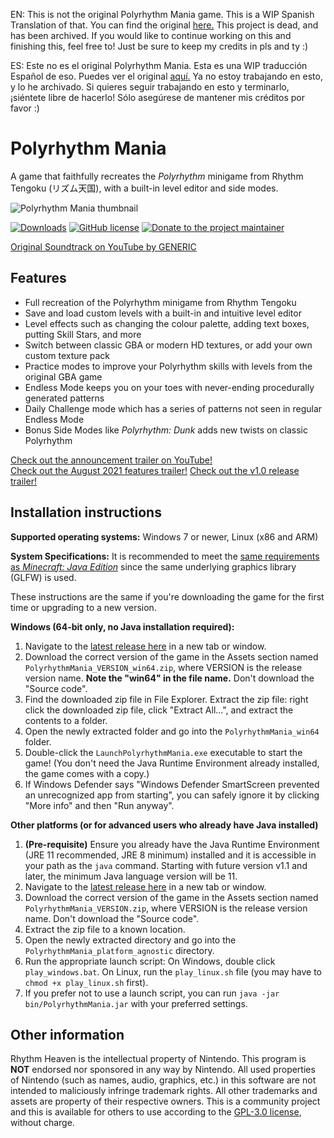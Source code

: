 EN: This is not the original Polyrhythm Mania game. This is a WIP Spanish Translation of that. You can find the original [here.](https://github.com/chrislo27/PolyrhythmMania)
This project is dead, and has been archived. If you would like to continue working on this and finishing this, feel free to! Just be sure to keep my credits in pls and ty :)

ES: Este no es el original Polyrhythm Mania. Esta es una WIP traducción Español de eso. Puedes ver el original [aquí.](https://github.com/chrislo27/PolyrhythmMania)
Ya no estoy trabajando en esto, y lo he archivado. Si quieres seguir trabajando en esto y terminarlo, ¡siéntete libre de hacerlo! Sólo asegúrese de mantener mis créditos por favor :)

# Polyrhythm Mania

A game that faithfully recreates the *Polyrhythm* minigame from Rhythm Tengoku (リズム天国), with a 
built-in level editor and side modes.

![Polyrhythm Mania thumbnail](https://cdn.discordapp.com/attachments/306231796369195020/879243807206539264/unknown.png)

[![Downloads](https://img.shields.io/github/downloads/chrislo27/PolyrhythmMania/total.svg)](https://github.com/chrislo27/PolyrhythmMania/releases/latest)
[![GitHub license](https://img.shields.io/github/license/chrislo27/PolyrhythmMania.svg)](https://github.com/chrislo27/PolyrhythmMania/blob/dev/LICENSE.txt)
[![Donate to the project maintainer](https://img.shields.io/badge/Donate-PayPal-blue.svg?logo=paypal)](https://www.paypal.com/donate?hosted_button_id=9JLGHKZNWLLQ8)

[Original Soundtrack on YouTube by GENERIC](https://www.youtube.com/playlist?list=PLt_3dgnFrUPwcA6SdTfi0RapEBdQV64v_)

## Features
* Full recreation of the Polyrhythm minigame from Rhythm Tengoku
* Save and load custom levels with a built-in and intuitive level editor
* Level effects such as changing the colour palette, adding text boxes, putting Skill Stars, and more
* Switch between classic GBA or modern HD textures, or add your own custom texture pack
* Practice modes to improve your Polyrhythm skills with levels from the original GBA game
* Endless Mode keeps you on your toes with never-ending procedurally generated patterns
* Daily Challenge mode which has a series of patterns not seen in regular Endless Mode
* Bonus Side Modes like _Polyrhythm: Dunk_ adds new twists on classic Polyrhythm

[Check out the announcement trailer on YouTube!](https://www.youtube.com/watch?v=A3ZUBIy_MAQ)  
[Check out the August 2021 features trailer!](https://www.youtube.com/watch?v=k9PtPI1-tDo)
[Check out the v1.0 release trailer!](https://www.youtube.com/watch?v=g5Zh0E519W0)

## Installation instructions
**Supported operating systems:** Windows 7 or newer, Linux (x86 and ARM)

**System Specifications:** It is recommended to meet the 
[same requirements as *Minecraft: Java Edition*](https://help.minecraft.net/hc/en-us/articles/360035131371-Minecraft-Java-Edition-system-requirements-)
since the same underlying graphics library (GLFW) is used.

These instructions are the same if you're downloading the game for the first time or upgrading to a new version.

__Windows (64-bit only, no Java installation required):__
1. Navigate to the [latest release here](https://github.com/chrislo27/PolyrhythmMania/releases/latest) in a new tab or window.
2. Download the correct version of the game in the Assets section named `PolyrhythmMania_VERSION_win64.zip`, where VERSION is the release version name. **Note the "win64" in the file name.** Don't download the "Source code".
3. Find the downloaded zip file in File Explorer. Extract the zip file: right click the downloaded zip file, click "Extract All...", and extract the contents to a folder.
4. Open the newly extracted folder and go into the `PolyrhythmMania_win64` folder.
5. Double-click the `LaunchPolyrhythmMania.exe` executable to start the game! (You don't need the Java Runtime Environment already installed, the game comes with a copy.)
6. If Windows Defender says "Windows Defender SmartScreen prevented an unrecognized app from starting", you can safely ignore it by clicking "More info" and then "Run anyway".

__Other platforms (or for advanced users who already have Java installed)__
1. **(Pre-requisite)** Ensure you already have the Java Runtime Environment (JRE 11 recommended, JRE 8 minimum) installed and it is accessible in your path as the `java` command. Starting with future version v1.1 and later, the minimum Java language version will be 11.
2. Navigate to the [latest release here](https://github.com/chrislo27/PolyrhythmMania/releases/latest) in a new tab or window.
3. Download the correct version of the game in the Assets section named `PolyrhythmMania_VERSION.zip`, where VERSION is the release version name. Don't download the "Source code".
4. Extract the zip file to a known location.
5. Open the newly extracted directory and go into the `PolyrhythmMania_platform_agnostic` directory.
6. Run the appropriate launch script: On Windows, double click `play_windows.bat`. On Linux, run the `play_linux.sh` file (you may have to `chmod +x play_linux.sh` first).
7. If you prefer not to use a launch script, you can run `java -jar bin/PolyrhythmMania.jar` with your preferred settings.


## Other information
Rhythm Heaven is the intellectual property of Nintendo.
This program is **NOT** endorsed nor sponsored in any way by Nintendo.
All used properties of Nintendo (such as names, audio, graphics, etc.) in this software are not intended to maliciously infringe trademark rights.
All other trademarks and assets are property of their respective owners.
This is a community project and this is available for others to use
according to the [GPL-3.0 license](LICENSE), without charge.
